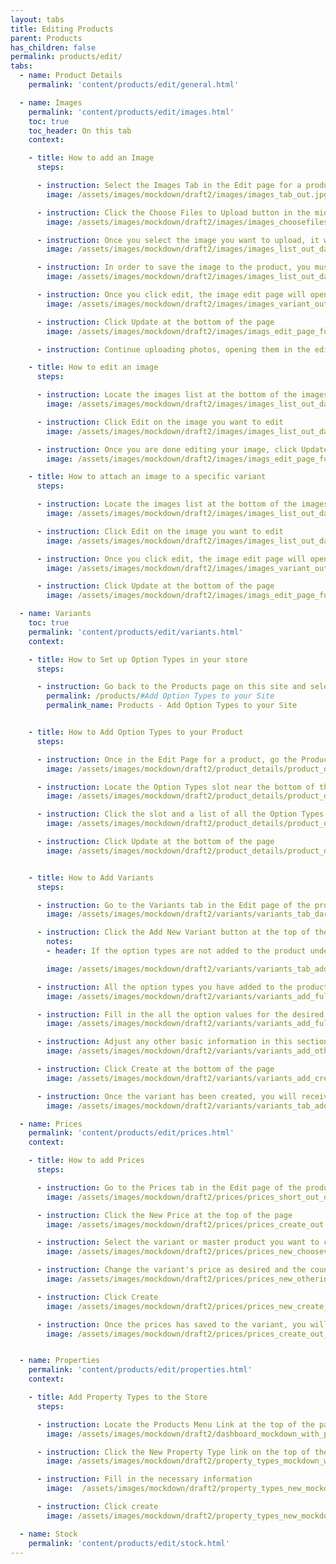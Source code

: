 ```yaml
---
layout: tabs
title: Editing Products
parent: Products
has_children: false
permalink: products/edit/
tabs:
  - name: Product Details
    permalink: 'content/products/edit/general.html'

  - name: Images
    permalink: 'content/products/edit/images.html'
    toc: true
    toc_header: On this tab
    context:

    - title: How to add an Image
      steps:

      - instruction: Select the Images Tab in the Edit page for a product
        image: /assets/images/mockdown/draft2/images/images_tab_out.jpg

      - instruction: Click the Choose Files to Upload button in the middle of the page and select the image to upload
        image: /assets/images/mockdown/draft2/images/images_choosefiles_button_out.jpg

      - instruction: Once you select the image you want to upload, it will appear in the list at the bottom of the page
        image: /assets/images/mockdown/draft2/images/images_list_out_dark.jpg

      - instruction: In order to save the image to the product, you must open the image in the edit image page to attach it to a variant or all variants, add text for optional organization
        image: /assets/images/mockdown/draft2/images/images_list_out_dark_edit_button_dark.jpg

      - instruction: Once you click edit, the image edit page will open allowing to you attach your image to specific or all the variants - the image won't be saved until its attached to a variant
        image: /assets/images/mockdown/draft2/images/images_variant_out_dark.jpg

      - instruction: Click Update at the bottom of the page
        image: /assets/images/mockdown/draft2/images/imags_edit_page_full_out_update_button_dark.jpg

      - instruction: Continue uploading photos, opening them in the edit view and attaching them to variants as needed

    - title: How to edit an image
      steps:

      - instruction: Locate the images list at the bottom of the images tab
        image: /assets/images/mockdown/draft2/images/images_list_out_dark.jpg

      - instruction: Click Edit on the image you want to edit
        image: /assets/images/mockdown/draft2/images/images_list_out_dark_edit_button_dark.jpg

      - instruction: Once you are done editing your image, click Update at the bottom of the page
        image: /assets/images/mockdown/draft2/images/imags_edit_page_full_out_update_button_dark.jpg

    - title: How to attach an image to a specific variant
      steps:

      - instruction: Locate the images list at the bottom of the images tab
        image: /assets/images/mockdown/draft2/images/images_list_out_dark.jpg

      - instruction: Click Edit on the image you want to edit
        image: /assets/images/mockdown/draft2/images/images_list_out_dark_edit_button_dark.jpg

      - instruction: Once you click edit, the image edit page will open allowing to you attach your image to specific or all the variants, when you click on the Variant slot, a list of all the possible variants will populate
        image: /assets/images/mockdown/draft2/images/images_variant_out_dark.jpg

      - instruction: Click Update at the bottom of the page
        image: /assets/images/mockdown/draft2/images/imags_edit_page_full_out_update_button_dark.jpg

  - name: Variants
    toc: true
    permalink: 'content/products/edit/variants.html'
    context:

    - title: How to Set up Option Types in your store
      steps:

      - instruction: Go back to the Products page on this site and select the 'Adding Option Types to your Site' section
        permalink: /products/#Add Option Types to your Site
        permalink_name: Products - Add Option Types to your Site


    - title: How to Add Option Types to your Product
      steps:

      - instruction: Once in the Edit Page for a product, go the Product Details tab
        image: /assets/images/mockdown/draft2/product_details/product_details_out_tab.jpg

      - instruction: Locate the Option Types slot near the bottom of the page.
        image: /assets/images/mockdown/draft2/product_details/product_details_bottom_out_option_types_dark.jpg

      - instruction: Click the slot and a list of all the Option Types you've created will appear. Scroll through the list or type the option type you want to select.
        image: /assets/images/mockdown/draft2/product_details/product_details_bottom_out_option_types_dark_bank.jpg

      - instruction: Click Update at the bottom of the page
        image: /assets/images/mockdown/draft2/product_details/product_details_bottom_out_option_types_dark_bank_update_button.jpg


    - title: How to Add Variants
      steps:

      - instruction: Go to the Variants tab in the Edit page of the product
        image: /assets/images/mockdown/draft2/variants/variants_tab_dark.jpg

      - instruction: Click the Add New Variant button at the top of the page
        notes:
        - header: If the option types are not added to the product under the Product Details tab, this button will not appear at the top of the page

        image: /assets/images/mockdown/draft2/variants/variants_tab_add_dark.jpg

      - instruction: All the option types you have added to the product in the product details tab will appear in the highlighted section below.
        image: /assets/images/mockdown/draft2/variants/variants_add_full_option_types_bank_out_dark.jpg

      - instruction: Fill in the all the option values for the desired option types that distinguish the variant from its parents product
        image: /assets/images/mockdown/draft2/variants/variants_add_full_option_types_bank_out.jpg

      - instruction: Adjust any other basic information in this section
        image: /assets/images/mockdown/draft2/variants/variants_add_other_information_out.jpg

      - instruction: Click Create at the bottom of the page
        image: /assets/images/mockdown/draft2/variants/variants_add_create_button.jpg

      - instruction: Once the variant has been created, you will receive a success banner at the bottom of the screen
        image: /assets/images/mockdown/draft2/variants/variants_tab_add_success_dark.jpg

  - name: Prices
    permalink: 'content/products/edit/prices.html'
    context:

    - title: How to add Prices
      steps:

      - instruction: Go to the Prices tab in the Edit page of the product
        image: /assets/images/mockdown/draft2/prices/prices_short_out_dark.jpg

      - instruction: Click the New Price at the top of the page
        image: /assets/images/mockdown/draft2/prices/prices_create_out.jpg

      - instruction: Select the variant or master product you want to change the price for
        image: /assets/images/mockdown/draft2/prices/prices_new_choosevariant_dark.jpg

      - instruction: Change the variant's price as desired and the country if necessary
        image: /assets/images/mockdown/draft2/prices/prices_new_otherinformation_dark.jpg

      - instruction: Click Create
        image: /assets/images/mockdown/draft2/prices/prices_new_create_button_dark.jpg

      - instruction: Once the prices has saved to the variant, you will receive a success banner at the bottom of the page
        image: /assets/images/mockdown/draft2/prices/prices_create_out_sucessful.jpg


  - name: Properties
    permalink: 'content/products/edit/properties.html'
    context:

    - title: Add Property Types to the Store
      steps:

      - instruction: Locate the Products Menu Link at the top of the page and select Property Types
        image: /assets/images/mockdown/draft2/dashboard_mockdown_with_property_types_screenshot.jpg

      - instruction: Click the New Property Type link on the top of the page
        image: /assets/images/mockdown/draft2/property_types_mockdown_with_new_property_type_screenshot_dark.jpg

      - instruction: Fill in the necessary information
        image:  /assets/images/mockdown/draft2/property_types_new_mockdown_screenshot_dark.jpg

      - instruction: Click create
        image: /assets/images/mockdown/draft2/property_types_new_mockdown_screenshot_with_create_button_screenshot_dark.jpg

  - name: Stock
    permalink: 'content/products/edit/stock.html'
---
```

